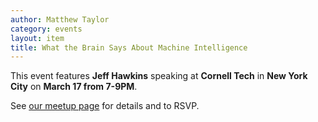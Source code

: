 ```yaml
---
author: Matthew Taylor
category: events
layout: item
title: What the Brain Says About Machine Intelligence
---
```


This event features **Jeff Hawkins** speaking at **Cornell Tech** in
**New York City** on **March 17 from 7-9PM**.

See [our meetup page](http://www.meetup.com/numenta/events/220895892/)
for details and to RSVP.
